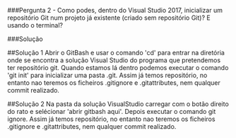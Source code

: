 ###Pergunta
2 - Como podes, dentro do Visual Studio 2017, inicializar um repositório Git
num projeto já existente (criado sem repositório Git)? E usando o terminal?

###Solução

##Solução 1
Abrir o GitBash e usar o comando 'cd' para entrar na diretória onde se encontra a solução Visual Studio do programa que pretendemos ter repositório git. Quando estamos lá dentro podemos executar o comando 'git init' para inicializar uma pasta .git. Assim já temos repositório, no entanto nao teremos os ficheiros .gitignore e .gitattributes, nem qualquer commit realizado.

##Solução 2
Na pasta da solução VisualStudio carregar com o botão direito do rato e selécionar 'abrir gitbash aqui'. Depois executar o comando git ignore. Assim já temos repositório, no entanto nao teremos os ficheiros .gitignore e .gitattributes, nem qualquer commit realizado.
